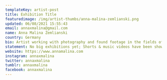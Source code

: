 ```yaml
---
templateKey: artist-post
title: Exhibition Title
featuredimage: /img/artist-thumbs/anna-malina-zemlianski.png
updated: 06/08/2021 15:55:43
email: annaxmalina@gmail.com
name: Anna Malina Zemlianski
country: Germany
bio: Artist working with photography and found footage in the fields of collage & experimental animation, making short films & music videos.
statement: No big exhibitions yet; Shorts & music videos have been shown at some small film festivals.
website: https://www.annamalina.com
instagram: annaxmalina
twitter: annaxmalina
tumblr: annaxmalina
facebook: annaxmalina
---
```

